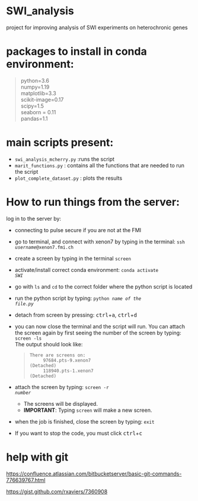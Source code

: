 # SWI_analysis
project for improving analysis of SWI experiments on heterochronic genes

# packages to install in conda environment:
> python=3.6 <br>
numpy=1.19 <br>
matplotlib=3.3 <br>
scikit-image=0.17 <br>
scipy=1.5  <br>
seaborn = 0.11 <br>
pandas=1.1 <br>

# main scripts present:
- <code>swi_analysis_mcherry.py</code> :runs the script
- <code>marit_functions.py</code>  : contains all the functions that are needed to run the script
- <code>plot_complete_dataset.py</code> : plots the results

# How to run things from the server:
log in to the server by:
- connecting to pulse secure if you are not at the FMI
- go to terminal, and connect with xenon7 by typing in the terminal: <code>ssh <i>username</i>@xenon7.fmi.ch</code>
- create a screen by typing in the terminal <code>screen</code>
- activate/install correct conda environment: <code>conda activate <i>SWI</i></code>
- go with <code>ls</code> and <code>cd</code> to the correct folder where the python script is located
- run the python script by typing: <code>python <i>name of the file.py</i></code>
- detach from screen by pressing: <kbd>ctrl</kbd>+<kbd>a</kbd>,  <kbd>ctrl</kbd>+<kbd>d</kbd>
- you can now close the terminal and the script will run. You can attach the screen again by first seeing the number of the screen by typing: <code>screen -ls</code> <br>
The output should look like:
  > <code>There are screens on:</code> <br>
  <code>  &nbsp; &nbsp;   97684.pts-9.xenon7   (Detached)</code><br>
  <code>  &nbsp; &nbsp;  118940.pts-1.xenon7   (Detached)</code>
     
- attach the screen by typing: <code>screen -r <i>number</i></code>
  - The screens will be displayed. <br>
  - **IMPORTANT**: Typing <code>screen</code> will make a new screen.
- when the job is finished, close the screen by typing: <code>exit</code>
- If you want to stop the code, you must click <kbd>ctrl</kbd>+<kbd>c</kbd>
  
# help with git
https://confluence.atlassian.com/bitbucketserver/basic-git-commands-776639767.html

https://gist.github.com/rxaviers/7360908
